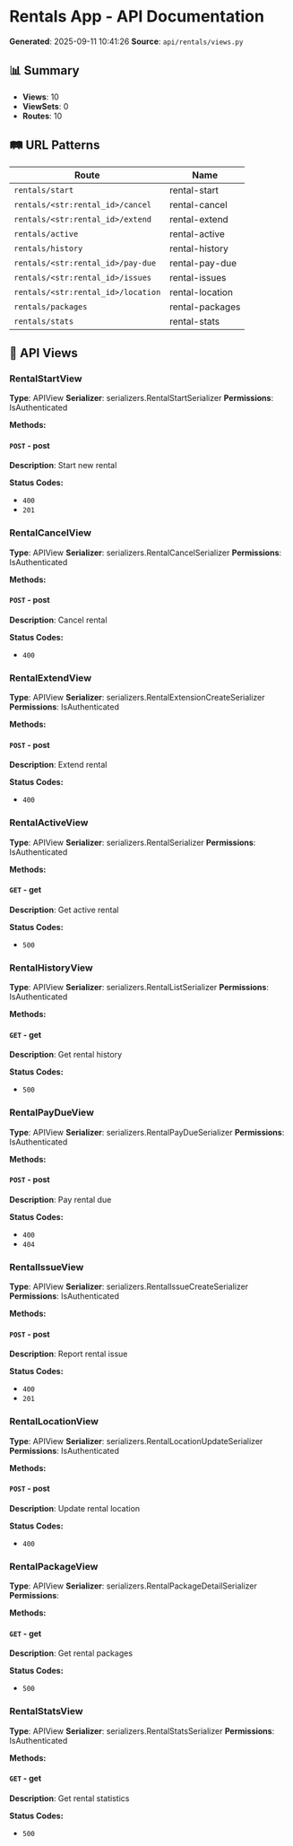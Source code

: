 # Rentals App - API Documentation

**Generated**: 2025-09-11 10:41:26
**Source**: `api/rentals/views.py`

## 📊 Summary

- **Views**: 10
- **ViewSets**: 0
- **Routes**: 10

## 🛤️ URL Patterns

| Route | Name |
|-------|------|
| `rentals/start` | rental-start |
| `rentals/<str:rental_id>/cancel` | rental-cancel |
| `rentals/<str:rental_id>/extend` | rental-extend |
| `rentals/active` | rental-active |
| `rentals/history` | rental-history |
| `rentals/<str:rental_id>/pay-due` | rental-pay-due |
| `rentals/<str:rental_id>/issues` | rental-issues |
| `rentals/<str:rental_id>/location` | rental-location |
| `rentals/packages` | rental-packages |
| `rentals/stats` | rental-stats |

## 🎯 API Views

### RentalStartView

**Type**: APIView
**Serializer**: serializers.RentalStartSerializer
**Permissions**: IsAuthenticated

**Methods:**

#### `POST` - post

**Description**: Start new rental

**Status Codes:**
- `400`
- `201`


### RentalCancelView

**Type**: APIView
**Serializer**: serializers.RentalCancelSerializer
**Permissions**: IsAuthenticated

**Methods:**

#### `POST` - post

**Description**: Cancel rental

**Status Codes:**
- `400`


### RentalExtendView

**Type**: APIView
**Serializer**: serializers.RentalExtensionCreateSerializer
**Permissions**: IsAuthenticated

**Methods:**

#### `POST` - post

**Description**: Extend rental

**Status Codes:**
- `400`


### RentalActiveView

**Type**: APIView
**Serializer**: serializers.RentalSerializer
**Permissions**: IsAuthenticated

**Methods:**

#### `GET` - get

**Description**: Get active rental

**Status Codes:**
- `500`


### RentalHistoryView

**Type**: APIView
**Serializer**: serializers.RentalListSerializer
**Permissions**: IsAuthenticated

**Methods:**

#### `GET` - get

**Description**: Get rental history

**Status Codes:**
- `500`


### RentalPayDueView

**Type**: APIView
**Serializer**: serializers.RentalPayDueSerializer
**Permissions**: IsAuthenticated

**Methods:**

#### `POST` - post

**Description**: Pay rental due

**Status Codes:**
- `400`
- `404`


### RentalIssueView

**Type**: APIView
**Serializer**: serializers.RentalIssueCreateSerializer
**Permissions**: IsAuthenticated

**Methods:**

#### `POST` - post

**Description**: Report rental issue

**Status Codes:**
- `400`
- `201`


### RentalLocationView

**Type**: APIView
**Serializer**: serializers.RentalLocationUpdateSerializer
**Permissions**: IsAuthenticated

**Methods:**

#### `POST` - post

**Description**: Update rental location

**Status Codes:**
- `400`


### RentalPackageView

**Type**: APIView
**Serializer**: serializers.RentalPackageDetailSerializer
**Permissions**: 

**Methods:**

#### `GET` - get

**Description**: Get rental packages

**Status Codes:**
- `500`


### RentalStatsView

**Type**: APIView
**Serializer**: serializers.RentalStatsSerializer
**Permissions**: IsAuthenticated

**Methods:**

#### `GET` - get

**Description**: Get rental statistics

**Status Codes:**
- `500`

